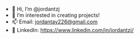 - 👋 Hi, I’m @jordantzj
- 👀 I’m interested in creating projects!
- 📫 Email: jordantay226@gmail.com
- 💼 LinkedIn: https://www.linkedin.com/in/jordantzj/

<!---
jordantzj/jordantzj is a ✨ special ✨ repository because its `README.md` (this file) appears on your GitHub profile.
You can click the Preview link to take a look at your changes.
--->

